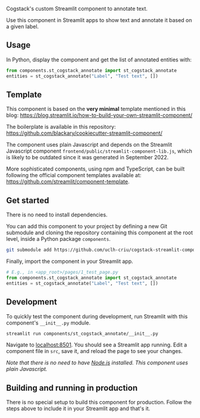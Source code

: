 Cogstack's custom Streamlit component to annotate text.

Use this component in Streamlit apps to show text and annotate it based on a
given label.


## Usage

In Python, display the component and get the list of annotated entities with:
```python
from components.st_cogstack_annotate import st_cogstack_annotate
entities = st_cogstack_annotate("Label", "Test text", [])
```


## Template

This component is based on the **very minimal** template mentioned in this blog:
https://blog.streamlit.io/how-to-build-your-own-streamlit-component/

The boilerplate is available in this repository:
https://github.com/blackary/cookiecutter-streamlit-component/

The component uses plain Javascript and depends on the Streamlit Javascript
component `frontend/public/streamlit-component-lib.js`, which is likely to be
outdated since it was generated in September 2022.

More sophisticated components, using npm and TypeScript, can be built following
the official component templates available at:
https://github.com/streamlit/component-template.


## Get started

There is no need to install dependencies.

You can add this component to your project by defining a new Git submodule and
cloning the repository containing this component at the root level, inside a
Python package `components`.

```bash
git submodule add https://github.com/uclh-criu/cogstack-streamlit-components components
```

Finally, import the component in your Streamlit app.

```python
# E.g., in <app_root>/pages/1_test_page.py
from components.st_cogstack_annotate import st_cogstack_annotate
entities = st_cogstack_annotate("Label", "Test text", [])
```

## Development

To quickly test the component during development, run Streamlit with this
component's `__init__.py` module.

```bash
streamlit run components/st_cogstack_annotate/__init__.py
```

Navigate to [localhost:8501](http://localhost:8501). You should see a Streamlit
app running. Edit a component file in `src`, save it, and reload the page to see
your changes.

*Note that there is no need to have [Node.js](https://nodejs.org) installed.
This component uses plain Javascript.*


## Building and running in production

There is no special setup to build this component for production. Follow the
steps above to include it in your Streamlit app and that's it.
